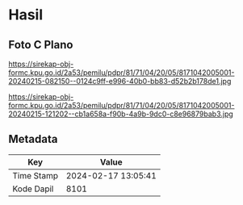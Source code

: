# Hasil

## Foto C Plano

https://sirekap-obj-formc.kpu.go.id/2a53/pemilu/pdpr/81/71/04/20/05/8171042005001-20240215-082150--0124c9ff-e996-40b0-bb83-d52b2b178de1.jpg

https://sirekap-obj-formc.kpu.go.id/2a53/pemilu/pdpr/81/71/04/20/05/8171042005001-20240215-121202--cb1a658a-f90b-4a9b-9dc0-c8e96879bab3.jpg


## Metadata

| Key        | Value               |
| ---------- | ------------------- |
| Time Stamp | 2024-02-17 13:05:41 |
| Kode Dapil | 8101                |



